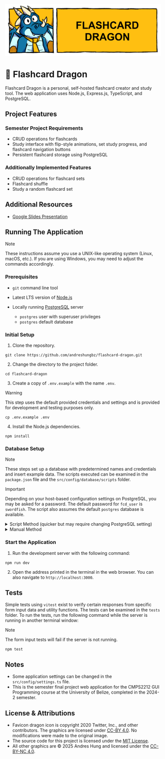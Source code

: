 ![Flashcard Dragon Header](assets/header.png)

# 🐉 Flashcard Dragon

Flashcard Dragon is a personal, self-hosted flashcard creator and study tool. The web application uses Node.js, Express.js, TypeScript, and PostgreSQL.

## Project Features

### Semester Project Requirements

- CRUD operations for flashcards
- Study interface with flip-style animations, set study progress, and flashcard navigation buttons
- Persistent flashcard storage using PostgreSQL

### Additionally Implemented Features

- CRUD operations for flashcard sets
- Flashcard shuffle
- Study a random flashcard set

## Additional Resources

- [Google Slides Presentation](https://docs.google.com/presentation/d/1PDnU__wb4es-s9-fmoOAFeSx_LbUgAsjoR2lq4ACaLU/edit?usp=sharing)

## Running The Application

> [!NOTE]
> These instructions assume you use a UNIX-like operating system (Linux, macOS, etc.). If you are using Windows, you may need to adjust the commands accordingly.

### Prerequisites

- `git` command line tool
- Latest LTS version of [Node.js](https://nodejs.org/en)
- Locally running [PostgreSQL](https://www.postgresql.org/) server

  - `postgres` user with superuser privileges
  - `postgres` default database

### Initial Setup

1. Clone the repository.

```
git clone https://github.com/andreshungbz/flashcard-dragon.git
```

2. Change the directory to the project folder.

```
cd flashcard-dragon
```

3. Create a copy of `.env.example` with the name `.env`.

> [!WARNING]
> This step uses the default provided credentials and settings and is provided for development and testing purposes only.

```
cp .env.example .env
```

4. Install the Node.js dependencies.

```
npm install
```

### Database Setup

> [!NOTE]
> These steps set up a database with predetermined names and credentials and insert example data. The scripts executed can be examined in the `package.json` file and the `src/config/database/scripts` folder.

> [!IMPORTANT]
> Depending on your host-based configuration settings on PostgreSQL, you may be asked for a password. The default password for `fcd_user` is `swordfish`. The script also assumes the default `postgres` database is available.

<details>
  <summary>Script Method (quicker but may require changing PostgreSQL setting)</summary>

### Update PostgreSQL HBA Configuration

1. Log in to `psql` as the `postgres` superuser and run the following command to find the location of your PostgreSQL host-based authentication configuration file.

```
SHOW hba_file;
```

2. Return to your terminal and open the file in the `nano` text editor.

```
sudo nano {YOUR_HBA_FILE_LOCATION}
```

3. For the `local` unix socket connections row and any rows concerning `postgres`, change the `METHOD` to `md5` or `scram-sha-256` (better). It should look like this:

```
# Database administrative login by Unix domain socket
local   all             postgres                                scram-sha-256

# TYPE  DATABASE        USER            ADDRESS                 METHOD
local   all             all                                     scram-sha-256
```

4. Save the file, then restart the PostgreSQL server daemon:

```
sudo systemctl restart postgresql
```

### Run the Database Scripts

5. In the terminal, run the following command to execute the database scripts:

```
npm run dbinitiate
```

</details>

<details>
  <summary>Manual Method</summary>

### Steps

1. Ensure you are in the project root directory. Log in to `psql` as the `postgres` superuser and paste the following in the `psql` prompt.

```
\i ./src/config/database/scripts/setup.sql
```

2. Connect to the new database.

```
\c flashcard_dragon postgres
```

3. Create the tables and example data.

```
\i ./src/config/database/scripts/tables.sql
```

</details>

### Start the Application

1. Run the development server with the following command:

```
npm run dev
```

2. Open the address printed in the terminal in the web browser. You can also navigate to `http://localhost:3000`.

## Tests

Simple tests using `vitest` exist to verify certain responses from specific form input data and utility functions. The tests can be examined in the `tests` folder. To run the tests, run the following command while the server is running in another terminal window:

> [!NOTE]
> The form input tests will fail if the server is not running.

```
npm test
```

## Notes

- Some application settings can be changed in the `src/config/settings.ts` file.
- This is the semester final project web application for the CMPS2212 GUI Programming course at the University of Belize, completed in the 2024-2 semester.

## License & Attributions

- Favicon dragon icon is copyright 2020 Twitter, Inc., and other contributors. The graphics are licensed under [CC-BY 4.0](https://creativecommons.org/licenses/by/4.0/). No modifications were made to the original image.
- The source code for this project is licensed under the [MIT License](LICENSE).
- All other graphics are © 2025 Andres Hung and licensed under the [CC-BY-NC 4.0](https://creativecommons.org/licenses/by-nc/4.0/).
